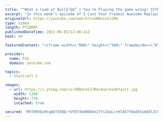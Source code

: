```yaml
---
title: "“What a load of Bull§!@$” | You're Playing the game wrong! ICYFAR G1 & G2"
excerpt: "In this week’s episode of I Cast Your Freakin Awesome Replays (ICYFAR) players sent in their replays where they played the “wrong” build for the matchup.   CURRENT ICYFAR CHALLANGE: \"Offshore Accounts\" - Hide your true earnings from the greedy tax office, use hidden bases as much as possible ! Send submissions"
originalUrl: https://youtube.com/watch?v=GRBvCeSJJRA
type: video
length: PT20M9S
publishedDateTime: 2021-06-01T12:46:41Z
heat: 50

featuredContent: "<iframe width=\"800\" height=\"500\" frameborder=\"0\" src=\"https://www.youtube.com/embed/GRBvCeSJJRA\" allow=\"accelerometer; autoplay; encrypted-media; gyroscope; picture-in-picture\" allowfullscreen></iframe>"

provider:
  name: PiG
  domain: youtube.com

topics:
  - StarCraft 2

images:
  - url: https://i.ytimg.com/vi/GRBvCeSJJRA/maxresdefault.jpg
    width: 1280
    height: 720
    isCached: true

secured: "RhT8RVQvNtqAGYI04D/+UYOTde8N0AVe277s1DaLi+Hl4E7fHwdESxA68l2CQmE7l8zSBfACr99TRl3UQ9z2K0TlOnL8EyNfwXZ/7ood0EAYWLn86fX030KxF2Il++uA3EqhKQOsCEi3MrOkaSIM7aA8MZ2b8bx9r2ulllrwLFvXcTQDH6W5dmt34VBxy4hCbQnFwqstT0VDRrdFv/6JJFSzUl6YnUrCkM+iOSsKcAUOHIpvo+nq5M6D7nX5lKmHx2BWwKF6f1knjZIg/7RubJkM2kX95WVjUkVP6jC9x+bE/is3ysH7Bofc58Vt0Q6i53yk8Ke+oAF6VUCWg8hPzi5jN/IRxikIriAuFDc1TNWGzwGkno+cdRjUreXP4EKR+oZ16JJIOqS1XKz+sm2iIR6KevY3MTT7YIJlNojp9jE=;RGNkzsLZ3WH0NQGxYa15Ig=="
---
```


